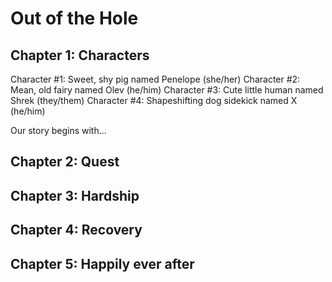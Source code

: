 # Out of the Hole

## Chapter 1: Characters
  Character #1: Sweet, shy pig named Penelope (she/her)
  Character #2: Mean, old fairy named Olev (he/him)
  Character #3: Cute little human named Shrek (they/them)
  Character #4: Shapeshifting dog sidekick named X (he/him)
  
Our story begins with...


## Chapter 2: Quest


## Chapter 3: Hardship


## Chapter 4: Recovery


## Chapter 5: Happily ever after

